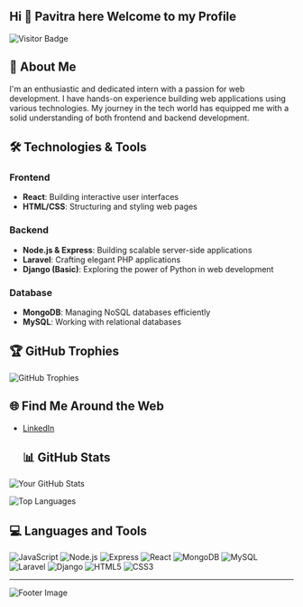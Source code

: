 ## Hi 👋 Pavitra here Welcome to my Profile

<!--
**Pavitra112/Pavitra112** is a ✨ _special_ ✨ repository because its `README.md` (this file) appears on your GitHub profile.

Here are some ideas to get you started:

- 🔭 I’m currently working on ...
- 🌱 I’m currently learning ...
- 👯 I’m looking to collaborate on ...
- 🤔 I’m looking for help with ...
- 💬 Ask me about ...
- 📫 How to reach me: ...
- 😄 Pronouns: ...
- ⚡ Fun fact: ...
-->
![Visitor Badge](https://komarev.com/ghpvc/?username=Pavitra112&color=blue&style=flat-square)

## 🌟 About Me

I'm an enthusiastic and dedicated intern with a passion for web development. I have hands-on experience building web applications using various technologies. My journey in the tech world has equipped me with a solid understanding of both frontend and backend development.

## 🛠️ Technologies & Tools

### Frontend
- **React**: Building interactive user interfaces
- **HTML/CSS**: Structuring and styling web pages

### Backend
- **Node.js & Express**: Building scalable server-side applications
- **Laravel**: Crafting elegant PHP applications
- **Django (Basic)**: Exploring the power of Python in web development

### Database
- **MongoDB**: Managing NoSQL databases efficiently
- **MySQL**: Working with relational databases

## 🏆 GitHub Trophies

![GitHub Trophies](https://github-profile-trophy.vercel.app/?username=Pavitra112&theme=radical)

## 🌐 Find Me Around the Web

- [LinkedIn](https://www.linkedin.com/in/pavitraben-usdadiya/)


  ## 📊 GitHub Stats

![Your GitHub Stats](https://github-readme-stats.vercel.app/api?username=Pavitra112&show_icons=true&theme=radical)

![Top Languages](https://github-readme-stats.vercel.app/api/top-langs/?username=Pavitra112&layout=compact&theme=radical)

## 💻 Languages and Tools

![JavaScript](https://img.shields.io/badge/-JavaScript-F7DF1E?style=flat-square&logo=javascript&logoColor=black)
![Node.js](https://img.shields.io/badge/-Node.js-339933?style=flat-square&logo=node.js&logoColor=white)
![Express](https://img.shields.io/badge/-Express-000000?style=flat-square&logo=express&logoColor=white)
![React](https://img.shields.io/badge/-React-61DAFB?style=flat-square&logo=react&logoColor=black)
![MongoDB](https://img.shields.io/badge/-MongoDB-47A248?style=flat-square&logo=mongodb&logoColor=white)
![MySQL](https://img.shields.io/badge/-MySQL-4479A1?style=flat-square&logo=mysql&logoColor=white)
![Laravel](https://img.shields.io/badge/-Laravel-FF2D20?style=flat-square&logo=laravel&logoColor=white)
![Django](https://img.shields.io/badge/-Django-092E20?style=flat-square&logo=django&logoColor=white)
![HTML5](https://img.shields.io/badge/-HTML5-E34F26?style=flat-square&logo=html5&logoColor=white)
![CSS3](https://img.shields.io/badge/-CSS3-1572B6?style=flat-square&logo=css3&logoColor=white)


---

![Footer Image](https://via.placeholder.com/1200x100.png?text=Thanks+for+visiting+my+profile!)

